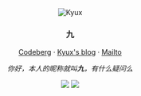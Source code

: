 <div align="center">
  <img src="https://raw.githubusercontent.com/Kyux-Channel/JiuPinX/main/kyu.png" alt="Kyux" />
  <h3>九</h3>
  <p><a href="https://developer.mozilla.org/">Codeberg</a> · <a href="mailto:jiupinx@outlook.com">Kyux's blog</a> · <a href="https://jiupinx.github.io/">Mailto</a></p>
  <p><em>你好，本人的昵称就叫<strong>九</strong>，有什么疑问么</em></p>

[![](https://img.shields.io/badge/dynamic/json?style=for-the-badge&color=E02950&label=Firefox&query=FIREFOX_NIGHTLY&url=https%3A%2F%2Fproduct-details.mozilla.org%2F1.0%2Ffirefox_versions.json&logo=firefox&logoColor=ffffff)](https://www.firefox.com)
[![](https://img.shields.io/badge/-Pulsar-eeeeee?style=for-the-badge&logo=atom&logoColor=66595C)](https://pulsar-edit.dev/)
</div>
